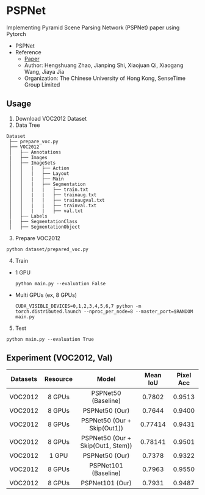 # PSPNet
Implementing Pyramid Scene Parsing Network (PSPNet) paper using Pytorch

  - PSPNet
  - Reference
    - [Paper](https://arxiv.org/pdf/1612.01105.pdf)
    - Author: Hengshuang Zhao, Jianping Shi, Xiaojuan Qi, Xiaogang Wang, Jiaya Jia
    - Organization: The Chinese University of Hong Kong, SenseTime Group Limited
    
## Usage
  1. Download VOC2012 Dataset
  2. Data Tree
  ```
  Dataset
   ├── prepare_voc.py
   ├── VOC2012
   │   ├── Annotations
   |   ├── Images
   │   ├── ImageSets
   │   │   |   ├── Action
   │   │   |   ├── Layout
   │   │   |   ├── Main
   │   │   |   ├── Segmentation
   │   │   |   |   ├── train.txt
   │   │   |   |   ├── trainaug.txt
   │   │   |   |   ├── trainaugval.txt
   │   │   |   |   ├── trainval.txt
   │   │   |   |   ├── val.txt
   │   ├── Labels
   |   ├── SegmentationClass
   │   ├── SegmentationObject
  ```
  3. Prepare VOC2012
  ```
  python dataset/prepared_voc.py
  ```
  4. Train
  - 1 GPU
    ```
    python main.py --evaluation False
    ```
  - Multi GPUs (ex, 8 GPUs)
    ```
    CUDA_VISIBLE_DEVICES=0,1,2,3,4,5,6,7 python -m torch.distributed.launch --nproc_per_node=8 --master_port=$RANDOM main.py
    ```
  5. Test
  ```
  python main.py --evaluation True
  ```

## Experiment (VOC2012, Val)
| Datasets | Resource | Model | Mean IoU | Pixel Acc
| :---: | :---: | :---: | :---: | :---: |
VOC2012 | 8 GPUs | PSPNet50 (Baseline) | 0.7802 | 0.9513 |
VOC2012 | 8 GPUs | PSPNet50 (Our) | 0.7644 | 0.9400 |
VOC2012 | 8 GPUs | PSPNet50 (Our + Skip(Out1)) | 0.77414 | 0.9431 |
VOC2012 | 8 GPUs | PSPNet50 (Our + Skip(Out1, Stem)) | 0.78141 | 0.9501 |
VOC2012 | 1 GPU | PSPNet50 (Our) | 0.7378 | 0.9322 |
VOC2012 | 8 GPUs | PSPNet101 (Baseline) | 0.7963 | 0.9550 |
VOC2012 | 8 GPUs | PSPNet101 (Our) | 0.7931 | 0.9487 |
